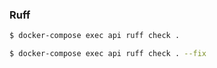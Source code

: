 


### Ruff

```bash
$ docker-compose exec api ruff check .
```

```bash
$ docker-compose exec api ruff check . --fix
```
